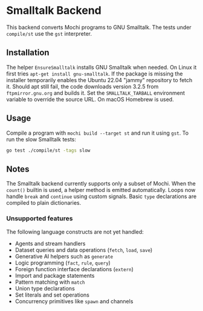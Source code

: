 # Smalltalk Backend

This backend converts Mochi programs to GNU Smalltalk. The tests under `compile/st` use the `gst` interpreter.

## Installation

The helper `EnsureSmalltalk` installs GNU Smalltalk when needed. On Linux it first tries `apt-get install gnu-smalltalk`. If the package is missing the installer temporarily enables the Ubuntu 22.04 "jammy" repository to fetch it. Should apt still fail, the code downloads version 3.2.5 from `ftpmirror.gnu.org` and builds it. Set the `SMALLTALK_TARBALL` environment variable to override the source URL. On macOS Homebrew is used.

## Usage

Compile a program with `mochi build --target st` and run it using `gst`. To run the slow Smalltalk tests:

```bash
go test ./compile/st -tags slow
```

## Notes

The Smalltalk backend currently supports only a subset of Mochi. When the
`count()` builtin is used, a helper method is emitted automatically. Loops now
handle `break` and `continue` using custom signals. Basic `type` declarations are
compiled to plain dictionaries.

### Unsupported features

The following language constructs are not yet handled:

- Agents and stream handlers
- Dataset queries and data operations (`fetch`, `load`, `save`)
- Generative AI helpers such as `generate`
- Logic programming (`fact`, `rule`, `query`)
- Foreign function interface declarations (`extern`)
- Import and package statements
- Pattern matching with `match`
- Union type declarations
- Set literals and set operations
- Concurrency primitives like `spawn` and channels
